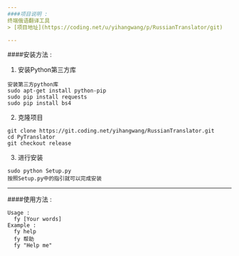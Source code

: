 ```yaml
---
####项目说明 : 
终端俄语翻译工具
> [项目地址](https://coding.net/u/yihangwang/p/RussianTranslator/git)

---
```

####安装方法 :
1. 安装Python第三方库
```
安装第三方python库
sudo apt-get install python-pip
sudo pip install requests
sudo pip install bs4
``` 
2. 克隆项目
```
git clone https://git.coding.net/yihangwang/RussianTranslator.git
cd PyTranslator
git checkout release
```
3. 进行安装 
```
sudo python Setup.py
按照Setup.py中的指引就可以完成安装
```

---
####使用方法 : 
```
Usage : 
  fy [Your words]
Example : 
  fy help
  fy 帮助
  fy "Help me"
```
